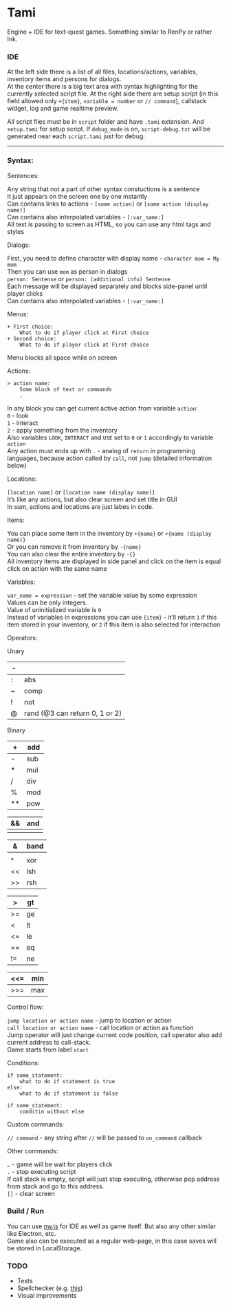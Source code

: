 # Tami

Engine + IDE for text-quest games. Something similar to RenPy or rather Ink.

### IDE

At the left side there is a list of all files, locations/actions, variables, inventory items and persons for dialogs.  
At the center there is a big text area with syntax highlighting for the currently selected script file.
At the right side there are setup script (in this field allowed only `+{item}`, `variable = number` or `// command`), callstack widget, log and game realtime preview.

All script files must be in `script` folder and have `.tami` extension. And `setup.tami` for setup script. If `debug_mode` is on, `script-debug.txt` will be generated near each `script.tami` just for debug.

---

### Syntax:

Sentences:

Any string that not a part of other syntax constuctions is a sentence  
It just appears on the screen one by one instantly  
Can contains links to actions - `[some action]` or `[some action (display name)]`  
Can contains also interpolated variables - `[:var_name:]`  
All text is passing to screen as HTML, so you can use any html tags and styles

Dialogs:

First, you need to define character with display name - `character mom = My mom`  
Then you can use `mom` as person in dialogs  
`person: Sentense` or `person: (additional info) Sentense`  
Each message will be displayed separately and blocks side-panel until player clicks  
Can contains also interpolated variables - `[:var_name:]`

Menus:

```
+ First choice:
	What to do if player click at First choice
+ Second choice:
	What to do if player click at First choice
```

Menu blocks all space while on screen

Actions:

```
> action name:
	Some block of text or commands
	.
```

In any block you can get current active action from variable `action`:  
`0` - look  
`1` - interact  
`2` - apply something from the inventory  
Also variables `LOOK`, `INTERACT` and `USE` set to `0` or `1` accordingly to variable `action`  
Any action must ends up with `.` - analog of `return` in programming languages, because action called by `call`, not `jump` (detailed information below)

Locations:

`[location name]` or `[location name (display name)]`  
It’s like any actions, but also clear screen and set title in GUI  
In sum, actions and locations are just labes in code.

Items:

You can place some item in the inventory by `+{name}` or `+{name (display name)}`  
Or you can remove it from inventory by `-{name}`  
You can also clear the entire inventory by `-{}`  
All inventory items are displayed in side panel and click on the item is equal click on action with the same name

Variables:

`var_name = expression` -  set the variable value by some expression  
Values can be only integers.  
Value of uninitialized variable is `0`  
Instead of variables in expressions you can use `{item}` - it’ll return `1` if this item stored in your inventory, or `2` if this item is also selected for interaction

Operators:

Unary

| - |  |
| --- | --- |
| : | abs |
| ~ | comp |
| ! | not |
| @ | rand (@3 can return 0, 1 or 2) |

Binary

| + | add |
| --- | --- |
| - | sub |
| * | mul |
| / | div |
| % | mod |
| ** | pow |

| && | and |
| --- | --- |
| || | or |

| & | band |
| --- | --- |
| | | bor |
| ^ | xor |
| << | lsh |
| >> | rsh |

| > | gt |
| --- | --- |
| >= | ge |
| < | lt |
| <= | le |
| == | eq |
| != | ne |

| <<= | min |
| --- | --- |
| >>= | max |

Control flow:

`jump location or action name` - jump to location or action  
`call location or action name` - call location or action as function  
Jump operator will just change current code position, call operator also add current address to call-stack.  
Game starts from label `start`

Conditions:

```
if some_statement:
	what to do if statement is true
else:
	what to do if statement is false

if some_statement:
	conditin without else
```

Custom commands:

`// command` - any string after `//` will be passed to `on_command` callback

Other commands:

`…` - game will be wait for players click  
`.` - stop executing script  
If call stack is empty, script will just stop executing, otherwise pop address from stack and go to this address.  
`[]` - clear screen

### Build / Run

You can use [nw.js](https://github.com/nwjs/nw.js) for IDE as well as game itself. But also any other similar like Electron, etc.  
Game also can be executed as a regular web-page, in this case saves will be stored in LocalStorage.

### TODO
- Tests
- Spellchecker (e.g. [this](https://github.com/swenson/ace_spell_check_js))
- Visual improvements
